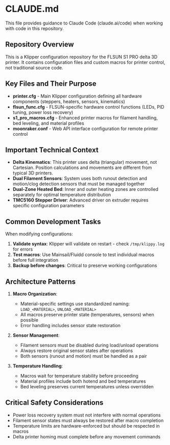 # CLAUDE.md

This file provides guidance to Claude Code (claude.ai/code) when working with code in this repository.

## Repository Overview
This is a Klipper configuration repository for the FLSUN S1 PRO delta 3D printer. It contains configuration files and custom macros for printer control, not traditional source code.

## Key Files and Their Purpose
- **printer.cfg** - Main Klipper configuration defining all hardware components (steppers, heaters, sensors, kinematics)
- **flsun_func.cfg** - FLSUN-specific hardware control functions (LEDs, PID tuning, power loss recovery)
- **s1_pro_macros.cfg** - Enhanced printer macros for filament handling, bed leveling, and material profiles
- **moonraker.conf** - Web API interface configuration for remote printer control

## Important Technical Context
- **Delta Kinematics**: This printer uses delta (triangular) movement, not Cartesian. Position calculations and movements are different from typical 3D printers.
- **Dual Filament Sensors**: System uses both runout detection and motion/clog detection sensors that must be managed together
- **Dual-Zone Heated Bed**: Inner and outer heating zones are controlled separately for optimal temperature distribution
- **TMC5160 Stepper Driver**: Advanced driver on extruder requires specific configuration parameters

## Common Development Tasks
When modifying configurations:
1. **Validate syntax**: Klipper will validate on restart - check `/tmp/klippy.log` for errors
2. **Test macros**: Use Mainsail/Fluidd console to test individual macros before full integration
3. **Backup before changes**: Critical to preserve working configurations

## Architecture Patterns
1. **Macro Organization**: 
   - Material-specific settings use standardized naming: `LOAD_<MATERIAL>`, `UNLOAD_<MATERIAL>`
   - All macros preserve printer state (temperatures, sensors) when possible
   - Error handling includes sensor state restoration

2. **Sensor Management**:
   - Filament sensors must be disabled during load/unload operations
   - Always restore original sensor states after operations
   - Both sensors (runout and motion) must be handled as a pair

3. **Temperature Handling**:
   - Macros wait for temperature stability before proceeding
   - Material profiles include both hotend and bed temperatures
   - Bed leveling preserves current temperatures unless overridden

## Critical Safety Considerations
- Power loss recovery system must not interfere with normal operations
- Filament sensor states must always be restored after macro completion
- Temperature limits are hardware-enforced but should be respected in macros
- Delta printer homing must complete before any movement commands